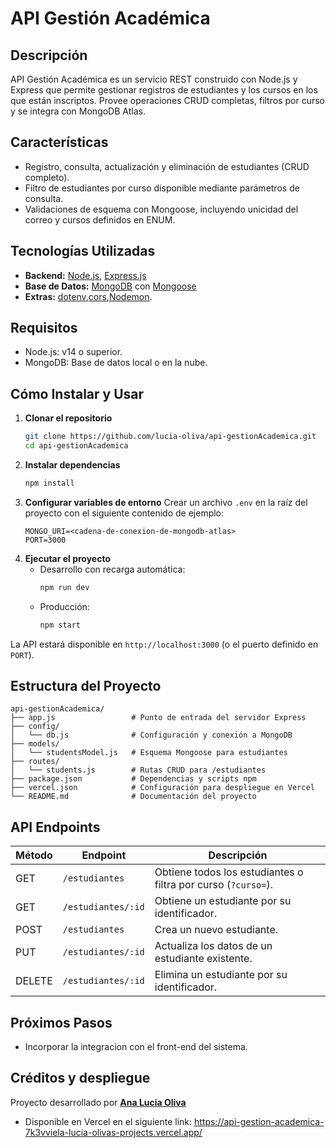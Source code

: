 # API Gestión Académica

## Descripción

API Gestión Académica es un servicio REST construido con Node.js y Express que permite gestionar registros de estudiantes y los cursos en los que están inscriptos. Provee operaciones CRUD completas, filtros por curso y se integra con MongoDB Atlas.

## Características

- Registro, consulta, actualización y eliminación de estudiantes (CRUD completo).
- Filtro de estudiantes por curso disponible mediante parámetros de consulta.
- Validaciones de esquema con Mongoose, incluyendo unicidad del correo y cursos definidos en ENUM.

## Tecnologías Utilizadas

- **Backend:** [Node.js](https://nodejs.org/), [Express.js](https://expressjs.com/)
- **Base de Datos:** [MongoDB](https://www.mongodb.com/) con [Mongoose](https://mongoosejs.com/)
- **Extras:** [dotenv](https://github.com/motdotla/dotenv),[cors](https://github.com/expressjs/cors),[Nodemon](https://nodemon.io/).

## Requisitos 

* Node.js: v14 o superior.
* MongoDB: Base de datos local o en la nube.

## Cómo Instalar y Usar

1. **Clonar el repositorio**
   ```bash
   git clone https://github.com/lucia-oliva/api-gestionAcademica.git
   cd api-gestionAcademica
   ```
2. **Instalar dependencias**
   ```bash
   npm install
   ```
3. **Configurar variables de entorno**
   Crear un archivo `.env` en la raíz del proyecto con el siguiente contenido de ejemplo:
   ```env
   MONGO_URI=<cadena-de-conexion-de-mongodb-atlas>
   PORT=3000
   ```
4. **Ejecutar el proyecto**
   - Desarrollo con recarga automática:
     ```bash
     npm run dev
     ```
   - Producción:
     ```bash
     npm start
     ```

La API estará disponible en `http://localhost:3000` (o el puerto definido en `PORT`).

## Estructura del Proyecto

```
api-gestionAcademica/
├── app.js                 # Punto de entrada del servidor Express
├── config/
│   └── db.js              # Configuración y conexión a MongoDB
├── models/
│   └── studentsModel.js   # Esquema Mongoose para estudiantes
├── routes/
│   └── students.js        # Rutas CRUD para /estudiantes
├── package.json           # Dependencias y scripts npm
├── vercel.json            # Configuración para despliegue en Vercel
└── README.md              # Documentación del proyecto
```

## API Endpoints

| Método | Endpoint              | Descripción                                     |
|--------|-----------------------|-------------------------------------------------|
| GET    | `/estudiantes`        | Obtiene todos los estudiantes o filtra por curso (`?curso=`). |
| GET    | `/estudiantes/:id`    | Obtiene un estudiante por su identificador.     |
| POST   | `/estudiantes`        | Crea un nuevo estudiante.                       |
| PUT    | `/estudiantes/:id`    | Actualiza los datos de un estudiante existente. |
| DELETE | `/estudiantes/:id`    | Elimina un estudiante por su identificador.     |

## Próximos Pasos

- Incorporar la integracion con el front-end del sistema.

## Créditos y despliegue

Proyecto desarrollado por **[Ana Lucia Oliva](https://github.com/lucia-oliva)**

* Disponible en Vercel en el siguiente link: https://api-gestion-academica-7k3vviela-lucia-olivas-projects.vercel.app/ 

